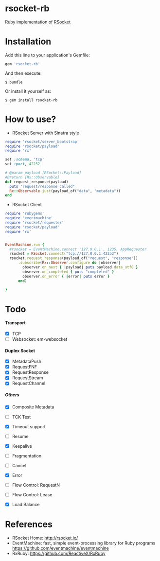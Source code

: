 rsocket-rb
===================

Ruby implementation of [RSocket](http://rsocket.io)


# Installation

Add this line to your application's Gemfile:

```ruby
gem 'rsocket-rb'
```

And then execute:

    $ bundle

Or install it yourself as:

    $ gem install rsocket-rb

# How to use?

* RSocket Server with Sinatra style

```ruby
require 'rsocket/server_bootstrap'
require 'rsocket/payload'
require 'rx'

set :schema, 'tcp'
set :port, 42252

# @param payload [RSocket::Payload]
#@return [Rx::Observable]
def request_response(payload)
  puts "request/response called"
  Rx::Observable.just(payload_of("data", "metadata"))
end

```

* RSocket Client

```ruby
require 'rubygems'
require 'eventmachine'
require 'rsocket/requester'
require 'rsocket/payload'
require 'rx'


EventMachine.run {
  #rsocket = EventMachine.connect '127.0.0.1', 1235, AppRequester
  rsocket = RSocket.connect("tcp://127.0.0.1:42252")
  rsocket.request_response(payload_of("request", "response"))
      .subscribe(Rx::Observer.configure do |observer|
        observer.on_next { |payload| puts payload.data_utf8 }
        observer.on_completed { puts "completed" }
        observer.on_error { |error| puts error }
      end)

}
```

# Todo 

#### Transport
 - [x] TCP
 - [ ] Websocket: em-websocket

#### Duplex Socket
 - [x] MetadataPush
 - [x] RequestFNF
 - [x] RequestResponse
 - [x] RequestStream
 - [x] RequestChannel

##### Others
 - [x] Composite Metadata
 - [ ] TCK Test
 - [x] Timeout support
 - [ ] Resume
 - [x] Keepalive
 - [ ] Fragmentation
 - [ ] Cancel
 - [x] Error
 - [ ] Flow Control: RequestN
 - [ ] Flow Control: Lease
 - [x] Load Balance


# References

* RSocket Home: http://rsocket.io/
* EventMachine: fast, simple event-processing library for Ruby programs https://github.com/eventmachine/eventmachine
* RxRuby: https://github.com/ReactiveX/RxRuby